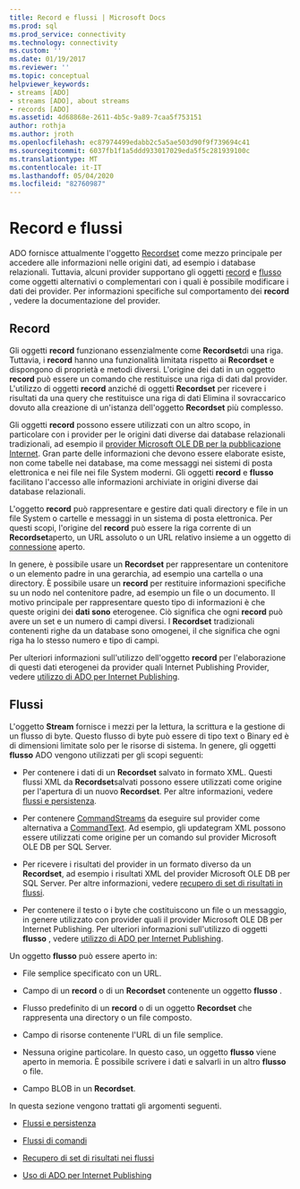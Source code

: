 ```yaml
---
title: Record e flussi | Microsoft Docs
ms.prod: sql
ms.prod_service: connectivity
ms.technology: connectivity
ms.custom: ''
ms.date: 01/19/2017
ms.reviewer: ''
ms.topic: conceptual
helpviewer_keywords:
- streams [ADO]
- streams [ADO], about streams
- records [ADO]
ms.assetid: 4d68868e-2611-4b5c-9a89-7caa5f753151
author: rothja
ms.author: jroth
ms.openlocfilehash: ec87974499edabb2c5a5ae503d90f9f739694c41
ms.sourcegitcommit: 6037fb1f1a5ddd933017029eda5f5c281939100c
ms.translationtype: MT
ms.contentlocale: it-IT
ms.lasthandoff: 05/04/2020
ms.locfileid: "82760987"
---
```

# <a name="records-and-streams"></a>Record e flussi
ADO fornisce attualmente l'oggetto [Recordset](../../../ado/reference/ado-api/recordset-object-ado.md) come mezzo principale per accedere alle informazioni nelle origini dati, ad esempio i database relazionali. Tuttavia, alcuni provider supportano gli oggetti [record](../../../ado/reference/ado-api/record-object-ado.md) e [flusso](../../../ado/reference/ado-api/stream-object-ado.md) come oggetti alternativi o complementari con i quali è possibile modificare i dati dei provider. Per informazioni specifiche sul comportamento dei **record** , vedere la documentazione del provider.  
  
## <a name="records"></a>Record  
 Gli oggetti **record** funzionano essenzialmente come **Recordset**di una riga. Tuttavia, i **record** hanno una funzionalità limitata rispetto ai **Recordset** e dispongono di proprietà e metodi diversi. L'origine dei dati in un oggetto **record** può essere un comando che restituisce una riga di dati dal provider. L'utilizzo di oggetti **record** anziché di oggetti **Recordset** per ricevere i risultati da una query che restituisce una riga di dati Elimina il sovraccarico dovuto alla creazione di un'istanza dell'oggetto **Recordset** più complesso.  
  
 Gli oggetti **record** possono essere utilizzati con un altro scopo, in particolare con i provider per le origini dati diverse dai database relazionali tradizionali, ad esempio il [provider Microsoft OLE DB per la pubblicazione Internet](../../../ado/guide/appendixes/microsoft-ole-db-provider-for-internet-publishing.md). Gran parte delle informazioni che devono essere elaborate esiste, non come tabelle nei database, ma come messaggi nei sistemi di posta elettronica e nei file nei file System moderni. Gli oggetti **record** e **flusso** facilitano l'accesso alle informazioni archiviate in origini diverse dai database relazionali.  
  
 L'oggetto **record** può rappresentare e gestire dati quali directory e file in un file System o cartelle e messaggi in un sistema di posta elettronica. Per questi scopi, l'origine del **record** può essere la riga corrente di un **Recordset**aperto, un URL assoluto o un URL relativo insieme a un oggetto di [connessione](../../../ado/reference/ado-api/connection-object-ado.md) aperto.  
  
 In genere, è possibile usare un **Recordset** per rappresentare un contenitore o un elemento padre in una gerarchia, ad esempio una cartella o una directory. È possibile usare un **record** per restituire informazioni specifiche su un nodo nel contenitore padre, ad esempio un file o un documento. Il motivo principale per rappresentare questo tipo di informazioni è che queste origini dei **dati sono** eterogenee. Ciò significa che ogni **record** può avere un set e un numero di campi diversi. I **Recordset** tradizionali contenenti righe da un database sono omogenei, il che significa che ogni riga ha lo stesso numero e tipo di campi.  
  
 Per ulteriori informazioni sull'utilizzo dell'oggetto **record** per l'elaborazione di questi dati eterogenei da provider quali Internet Publishing Provider, vedere [utilizzo di ADO per Internet Publishing](../../../ado/guide/data/using-ado-for-internet-publishing.md).  
  
## <a name="streams"></a>Flussi  
 L'oggetto **Stream** fornisce i mezzi per la lettura, la scrittura e la gestione di un flusso di byte. Questo flusso di byte può essere di tipo text o Binary ed è di dimensioni limitate solo per le risorse di sistema. In genere, gli oggetti **flusso** ADO vengono utilizzati per gli scopi seguenti:  
  
-   Per contenere i dati di un **Recordset** salvato in formato XML. Questi flussi XML da **Recordset**salvati possono essere utilizzati come origine per l'apertura di un nuovo **Recordset**. Per altre informazioni, vedere [flussi e persistenza](../../../ado/guide/data/streams-and-persistence.md).  
  
-   Per contenere [CommandStreams](../../../ado/reference/ado-api/commandstream-property-ado.md) da eseguire sul provider come alternativa a [CommandText](../../../ado/reference/ado-api/commandtext-property-ado.md). Ad esempio, gli updategram XML possono essere utilizzati come origine per un comando sul provider Microsoft OLE DB per SQL Server.  
  
-   Per ricevere i risultati del provider in un formato diverso da un **Recordset**, ad esempio i risultati XML del provider Microsoft OLE DB per SQL Server. Per altre informazioni, vedere [recupero di set di risultati in flussi](../../../ado/guide/data/retrieving-resultsets-into-streams.md).  
  
-   Per contenere il testo o i byte che costituiscono un file o un messaggio, in genere utilizzato con provider quali il provider Microsoft OLE DB per Internet Publishing. Per ulteriori informazioni sull'utilizzo di oggetti **flusso** , vedere [utilizzo di ADO per Internet Publishing](../../../ado/guide/data/using-ado-for-internet-publishing.md).  
  
 Un oggetto **flusso** può essere aperto in:  
  
-   File semplice specificato con un URL.  
  
-   Campo di un **record** o di un **Recordset** contenente un oggetto **flusso** .  
  
-   Flusso predefinito di un **record** o di un oggetto **Recordset** che rappresenta una directory o un file composto.  
  
-   Campo di risorse contenente l'URL di un file semplice.  
  
-   Nessuna origine particolare. In questo caso, un oggetto **flusso** viene aperto in memoria. È possibile scrivere i dati e salvarli in un altro **flusso** o file.  
  
-   Campo BLOB in un **Recordset**.  
  
 In questa sezione vengono trattati gli argomenti seguenti.  
  
-   [Flussi e persistenza](../../../ado/guide/data/streams-and-persistence.md)  
  
-   [Flussi di comandi](../../../ado/guide/data/command-streams.md)  
  
-   [Recupero di set di risultati nei flussi](../../../ado/guide/data/retrieving-resultsets-into-streams.md)  
  
-   [Uso di ADO per Internet Publishing](../../../ado/guide/data/using-ado-for-internet-publishing.md)
